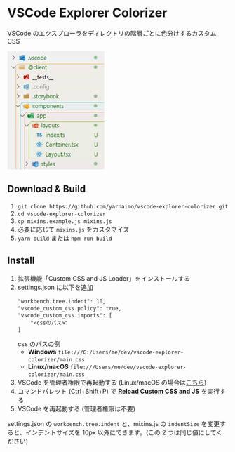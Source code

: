 # VSCode Explorer Colorizer

VSCode のエクスプローラをディレクトリの階層ごとに色分けするカスタム CSS

![](screenshot.png)

## Download & Build

1.  `git clone https://github.com/yarnaimo/vscode-explorer-colorizer.git`
2.  `cd vscode-explorer-colorizer`
3.  `cp mixins.example.js mixins.js`
4.  必要に応じて `mixins.js` をカスタマイズ
5.  `yarn build` または `npm run build`

## Install

1.  拡張機能「Custom CSS and JS Loader」をインストールする
2.  settings.json に以下を追加
    ```
    "workbench.tree.indent": 10,
    "vscode_custom_css.policy": true,
    "vscode_custom_css.imports": [
        "<cssのパス>"
    ]
    ```
    css のパスの例
    -   **Windows** `file:///C:/Users/me/dev/vscode-explorer-colorizer/main.css`
    -   **Linux/macOS** `file:///Users/me/dev/vscode-explorer-colorizer/main.css`
3.  VSCode を管理者権限で再起動する (Linux/macOS の場合は[こちら](https://marketplace.visualstudio.com/items?itemName=be5invis.vscode-custom-css#mac-and-linux-users))
4.  コマンドパレット (Ctrl+Shift+P) で **Reload Custom CSS and JS** を実行する
5.  VSCode を再起動する (管理者権限は不要)

settings.json の `workbench.tree.indent` と、mixins.js の `indentSize` を変更すると、インデントサイズを 10px 以外にできます。(この 2 つは同じ値にしてください)
